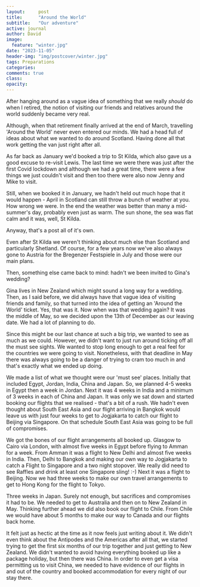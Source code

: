 ```yaml
---
layout:     post
title:      "Around the World"
subtitle:   "Our adventure"
active: journal
author: David
image:
  feature: "winter.jpg"
date: "2023-11-05" 
header-img: "img/postcover/winter.jpg"
tags: Preparations
categories:
comments: true
class:
opacity:
---
```


After hanging around as a vague idea of something that we really *should* do when I retired, the notion of visiting our friends and relatives around the world suddenly became very real.

Although, when that retirement finally arrived at the end of March, travelling 'Around the World' never even entered our minds. We had a head full of ideas about what we wanted to do around Scotland. Having done all that work getting the van just right after all.

As far back as January we'd booked a trip to St Kilda, which also gave us a good excuse to re-visit Lewis. The last time we were there was just after the first Covid lockdown and although we had a great time, there were a few things we just couldn't visit and then too there were also now Jenny and Mike to visit. 

Still, when we booked it in January, we hadn't held out much hope that it would happen - April in Scotland can still throw a bunch of weather at you. How wrong we were. In the end the weather was better than many a mid-summer's day, probably even just as warm. The sun shone, the sea was flat calm and it was, well, St Kilda. 

Anyway, that's a post all of it's own. 

Even after St Kilda we weren't thinking about much else than Scotland and particularly Shetland. Of course, for a few years now we've also always gone to Austria for the Bregenzer Festspiele in July  and those were our main plans. 

Then, something else came back to mind: hadn't we been invited to Gina's wedding? 

Gina lives in New Zealand which might sound a long way for a wedding. Then, as I said before, we did always have that vague idea of visiting friends and family, so that turned into the idea of getting an 'Around the World' ticket. Yes, that was it. Now when was that wedding again? It was the middle of May, so we decided upon the 13th of December as our leaving date. We had a lot of planning to do. 

Since this might be our last chance at such a big trip, we wanted to see as much as we could. However, we didn't want to just run around ticking off all the must see sights. We wanted to stop long enough to get a real feel for the countries we were going to visit. Nonetheless, with that deadline in May there was always going to be a danger of trying to cram too much in and that's exactly what we ended up doing.

We made a list of what we thought were our 'must see' places. Initially that included Egypt, Jordan, India, China and Japan. So, we planned 4-5 weeks in Egypt then a week in Jordan. Next it was 4 weeks in India and a minimum of 3 weeks in each of China and Japan. It was only we sat down and started booking our flights that we realised - that's a bit of a rush. We hadn't even thought about South East Asia and our flight arriving in Bangkok would leave us with just four weeks to get to Jogjakarta to catch our flight to Beijing via Singapore. On that schedule South East Asia was going to be full of compromises.

We got the bones of our flight arrangements all booked up. Glasgow to Cairo via London, with almost five weeks in Egypt before flying to Amman for a week. From Amman it was a flight to New Delhi and almost five weeks in India. Then, Delhi to Bangkok and making our own way to Jogjakarta to catch a Flight to Singapore and a two night stopover. We really did need to see Raffles and drink at least one Singapore sling! :-) Next it was  a flight to Beijing. Now we had three weeks to make our own travel arrangements to get to Hong Kong for the flight to Tokyo. 

Three weeks in Japan. Surely not enough, but sacrifices and compromises it had to be. We needed to get to Australia and then on to New Zealand in May. Thinking further ahead we did also book our flight to Chile. From Chile we would have about 5 months to make our way to Canada and our flights back home.

It felt just as hectic at the time as it now feels just writing about it. We didn't even think about the Antipodes and the Americas after all that, we started trying to get the first six months of our trip together and just getting to New Zealand. We didn't wanted to avoid having everything booked up like a package holiday, but then there was China. In order to even get a visa permitting us to visit China, we needed to have evidence of our flights in and out of the country and booked accommodation for every night of our stay there. 
 
